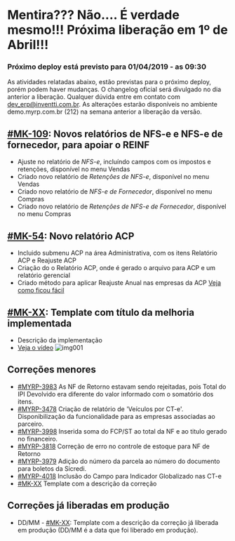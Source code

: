 # Mentira??? Não.... É verdade mesmo!!! Próxima liberação em 1º de Abril!!!

### Próximo deploy está previsto para 01/04/2019 - as 09:30
As atividades relatadas abaixo, estão previstas para o próximo deploy, porém podem haver mudanças. O changelog oficial será divulgado no dia anterior a liberação. Qualquer dúvida entre em contato com dev_erp@inventti.com.br.
As alterações estarão disponíveis no ambiente demo.myrp.com.br (212) na semana anterior a liberação da versão.

## [#MK-109](https://devmyrp.atlassian.net/browse/MK-109): Novos relatórios de NFS-e e NFS-e de fornecedor, para apoiar o REINF
* Ajuste no relatório de *NFS-e*, incluíndo campos com os impostos e retenções, disponível no menu Vendas
* Criado novo relatório de *Retenções de NFS-e*, disponível no menu Vendas
* Criado novo relatório de *NFS-e de Fornecedor*, disponível no menu Compras
* Criado novo relatório de *Retenções de NFS-e de Fornecedor*, disponível no menu Compras

## [#MK-54](https://devmyrp.atlassian.net/browse/MK-54): Novo relatório ACP
* Incluido submenu ACP na área Administrativa, com os itens Relatório ACP e Reajuste ACP
* Criação do o Relatório ACP, onde é gerado o arquivo para ACP e um relatório gerencial
* Criado método para aplicar Reajuste Anual nas empresas da ACP
[Veja como ficou fácil](http://recordit.co/Qs2RUcRumO)

## [#MK-XX](https://devmyrp.atlassian.net/browse/MK-XX): Template com título da melhoria implementada
* Descrição da implementação
* [Veja o vídeo](http://recordit.co/2MyFCjFpdq)
![img001](https://i.imgur.com/XXXX.png)

## Correções menores
* [#MYRP-3983](https://devmyrp.atlassian.net/browse/MYRP-3983) As NF de Retorno estavam sendo rejeitadas, pois Total do IPI Devolvido era diferente do valor informado com o somatório dos itens.
* [#MYRP-3478](https://devmyrp.atlassian.net/browse/MYRP-3478) Criação de relatório de 'Veículos por CT-e'. Disponibilização da funcionalidade para as empresas associadas ao parceiro.
* [#MYRP-3998](https://devmyrp.atlassian.net/browse/MYRP-3998) Inserida soma do FCP/ST ao total da NF e ao titulo gerado no financeiro.
* [#MYRP-3818](https://devmyrp.atlassian.net/browse/MYRP-3818) Correção de erro no controle de estoque para NF de Retorno
* [#MYRP-3979](https://devmyrp.atlassian.net/browse/MYRP-3979) Adição do número da parcela ao número do documento para boletos da Sicredi.
* [#MYRP-4018](https://devmyrp.atlassian.net/browse/MYRP-4018) Inclusão do Campo para Indicador Globalizado nas CT-e
* [#MK-XX](https://devmyrp.atlassian.net/browse/MK-XX) Template com a descrição da correção

## Correções já liberadas em produção
* DD/MM - [#MK-XX](https://devmyrp.atlassian.net/browse/MK-XX): Template com a descrição da correção já liberada em produção (DD/MM é a data que foi liberado em produção).
